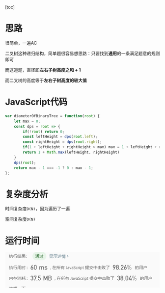 [toc]

# 思路

很简单，一遍AC

二叉树这种递归结构，简单题很容易想思路：只要找到**通用**的一条满足题意的规则即可

而这道题，直径即**左右子树高度之和 + 1**

而二叉树的高度等于**左右子树高度的较大值**

# JavaScript代码

```javascript
var diameterOfBinaryTree = function(root) {
    let max = 0;
    const dps = root => {
        if(!root) return 0;
        const leftHeight = dps(root.left);
        const rightHeight = dps(root.right);
        if(1 + leftHeight + rightHeight > max) max = 1 + leftHeight + rightHeight;
        return 1 + Math.max(leftHeight, rightHeight)
    }
    dps(root);
    return max - 1 === -1 ? 0 : max - 1;
};
```

# 复杂度分析

时间复杂度`O(N)`，因为遍历了一遍

空间复杂度`O(N)`

# 运行时间

![98/38](image\image-20200310180105539.png)